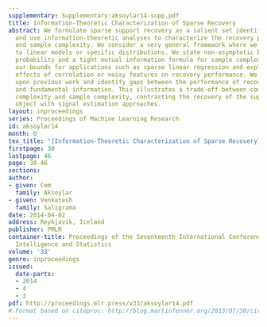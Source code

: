 ```yaml
---
supplementary: Supplementary:aksoylar14-supp.pdf
title: Information-Theoretic Characterization of Sparse Recovery
abstract: We formulate sparse support recovery as a salient set identification problem
  and use information-theoretic analyses to characterize the recovery performance
  and sample complexity. We consider a very general framework where we are not restricted
  to linear models or specific distributions. We state non-asymptotic bounds on recovery
  probability and a tight mutual information formula for sample complexity. We evaluate
  our bounds for applications such as sparse linear regression and explicitly characterize
  effects of correlation or noisy features on recovery performance. We show improvements
  upon previous work and identify gaps between the performance of recovery algorithms
  and fundamental information. This illustrates a trade-off between computational
  complexity and sample complexity, contrasting the recovery of the support as a discrete
  object with signal estimation approaches.
layout: inproceedings
series: Proceedings of Machine Learning Research
id: aksoylar14
month: 0
tex_title: "{Information-Theoretic Characterization of Sparse Recovery}"
firstpage: 38
lastpage: 46
page: 38-46
sections: 
author:
- given: Cem
  family: Aksoylar
- given: Venkatesh
  family: Saligrama
date: 2014-04-02
address: Reykjavik, Iceland
publisher: PMLR
container-title: Proceedings of the Seventeenth International Conference on Artificial
  Intelligence and Statistics
volume: '33'
genre: inproceedings
issued:
  date-parts:
  - 2014
  - 4
  - 2
pdf: http://proceedings.mlr.press/v33/aksoylar14.pdf
# Format based on citeproc: http://blog.martinfenner.org/2013/07/30/citeproc-yaml-for-bibliographies/
---
```

